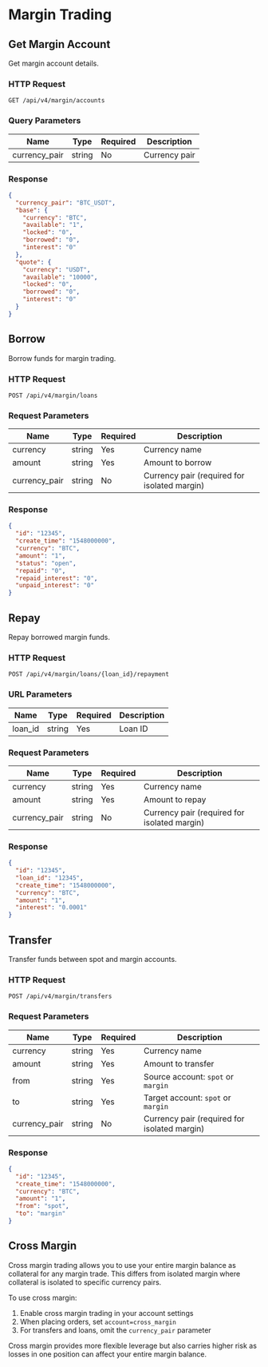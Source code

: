 # Margin Trading

## Get Margin Account

Get margin account details.

### HTTP Request

`GET /api/v4/margin/accounts`

### Query Parameters

| Name | Type | Required | Description |
|------|------|----------|-------------|
| currency_pair | string | No | Currency pair |

### Response

```json
{
  "currency_pair": "BTC_USDT",
  "base": {
    "currency": "BTC",
    "available": "1",
    "locked": "0",
    "borrowed": "0",
    "interest": "0"
  },
  "quote": {
    "currency": "USDT",
    "available": "10000",
    "locked": "0",
    "borrowed": "0",
    "interest": "0"
  }
}
```

## Borrow

Borrow funds for margin trading.

### HTTP Request

`POST /api/v4/margin/loans`

### Request Parameters

| Name | Type | Required | Description |
|------|------|----------|-------------|
| currency | string | Yes | Currency name |
| amount | string | Yes | Amount to borrow |
| currency_pair | string | No | Currency pair (required for isolated margin) |

### Response

```json
{
  "id": "12345",
  "create_time": "1548000000",
  "currency": "BTC",
  "amount": "1",
  "status": "open",
  "repaid": "0",
  "repaid_interest": "0",
  "unpaid_interest": "0"
}
```

## Repay

Repay borrowed margin funds.

### HTTP Request

`POST /api/v4/margin/loans/{loan_id}/repayment`

### URL Parameters

| Name | Type | Required | Description |
|------|------|----------|-------------|
| loan_id | string | Yes | Loan ID |

### Request Parameters

| Name | Type | Required | Description |
|------|------|----------|-------------|
| currency | string | Yes | Currency name |
| amount | string | Yes | Amount to repay |
| currency_pair | string | No | Currency pair (required for isolated margin) |

### Response

```json
{
  "id": "12345",
  "loan_id": "12345",
  "create_time": "1548000000",
  "currency": "BTC",
  "amount": "1",
  "interest": "0.0001"
}
```

## Transfer

Transfer funds between spot and margin accounts.

### HTTP Request

`POST /api/v4/margin/transfers`

### Request Parameters

| Name | Type | Required | Description |
|------|------|----------|-------------|
| currency | string | Yes | Currency name |
| amount | string | Yes | Amount to transfer |
| from | string | Yes | Source account: `spot` or `margin` |
| to | string | Yes | Target account: `spot` or `margin` |
| currency_pair | string | No | Currency pair (required for isolated margin) |

### Response

```json
{
  "id": "12345",
  "create_time": "1548000000",
  "currency": "BTC",
  "amount": "1",
  "from": "spot",
  "to": "margin"
}
```

## Cross Margin

Cross margin trading allows you to use your entire margin balance as collateral for any margin trade. This differs from isolated margin where collateral is isolated to specific currency pairs.

To use cross margin:

1. Enable cross margin trading in your account settings
2. When placing orders, set `account=cross_margin`
3. For transfers and loans, omit the `currency_pair` parameter

Cross margin provides more flexible leverage but also carries higher risk as losses in one position can affect your entire margin balance.

